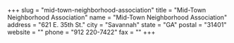 +++
slug = "mid-town-neighborhood-association"
title = "Mid-Town Neighborhood Association"
name = "Mid-Town Neighborhood Association"
address = "621 E. 35th St."
city = "Savannah"
state = "GA"
postal = "31401"
website = ""
phone = "912 220-7422"
fax = ""
+++
